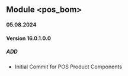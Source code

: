 ## Module <pos_bom>

#### 05.08.2024
#### Version 16.0.1.0.0
##### ADD
- Initial Commit for POS Product Components
